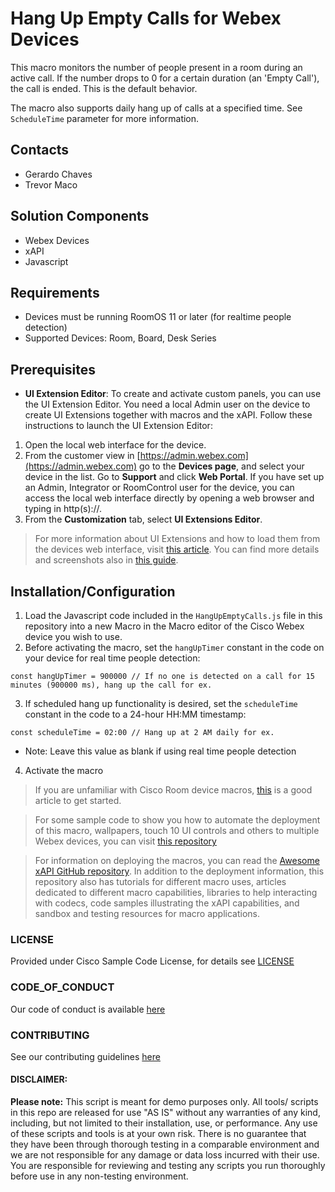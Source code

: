 # Hang Up Empty Calls for Webex Devices

This macro monitors the number of people present in a room during an active call. If the number drops to 0 for a certain duration (an 'Empty Call'), the call is ended. This is the default behavior.

The macro also supports daily hang up of calls at a specified time. See `ScheduleTime` parameter for more information.

## Contacts
* Gerardo Chaves
* Trevor Maco

## Solution Components
* Webex Devices
* xAPI
* Javascript

## Requirements
* Devices must be running RoomOS 11 or later (for realtime people detection)
* Supported Devices: Room, Board, Desk Series

## Prerequisites
- **UI Extension Editor**: To create and activate custom panels, you can use the UI Extension Editor. You need a local Admin user on the device to create UI Extensions together with macros and the xAPI. Follow these instructions to launch the UI Extension Editor:
1. Open the local web interface for the device.
2. From the customer view in [https://admin.webex.com](https://admin.webex.com) go to the <b>Devices page</b>, and select your device in the list. Go to <b>Support</b> and click <b>Web Portal</b>. If you have set up an Admin, Integrator or RoomControl user for the device, you can access the local web interface directly by opening a web browser and typing in http(s)://<endpoint ip or hostname>.
3. From the <b>Customization</b> tab, select <b>UI Extensions Editor</b>.

> For more information about UI Extensions and how to load them from the devices web interface, visit [this article](https://help.webex.com/en-us/n18glho/User-Interface-Extensions-with-Room-and-Desk-Devices-and-Webex-Boards). You can find more details and screenshots 
also in [this guide](https://www.cisco.com/c/dam/en/us/td/docs/telepresence/endpoint/roomos-103/desk-room-kit-boards-customization-guide-roomos-103.pdf).

## Installation/Configuration
1. Load the Javascript code included in the `HangUpEmptyCalls.js` file in this repository into a new Macro in the Macro editor of the Cisco Webex device you wish to use.
2. Before activating the macro, set the `hangUpTimer` constant in the code on your device for real time people detection:
```
const hangUpTimer = 900000 // If no one is detected on a call for 15 minutes (900000 ms), hang up the call for ex.
```
3. If scheduled hang up functionality is desired, set the `scheduleTime` constant in the code to a 24-hour HH:MM timestamp:
```
const scheduleTime = 02:00 // Hang up at 2 AM daily for ex.
```
* Note: Leave this value as blank if using real time people detection
4. Activate the macro

> If you are unfamiliar with Cisco Room device macros, [this](https://help.webex.com/en-us/np8b6m6/Use-of-Macros-with-Room-and-Desk-Devices-and-Webex-Boards) is a good article to get started.

> For some sample code to show you how to automate the deployment of this macro, wallpapers, touch 10 UI controls and others to multiple Webex devices, you can visit [this repository](https://github.com/voipnorm/CE-Deploy)

> For information on deploying the macros, you can read the [Awesome xAPI GitHub repository](https://github.com/CiscoDevNet/awesome-xapi#user-content-developer-tools). In addition to the deployment information, this repository also has tutorials for different macro uses, articles dedicated to different macro capabilities, libraries to help interacting with codecs, code samples illustrating the xAPI capabilities, and sandbox and testing resources for macro applications.

### LICENSE

Provided under Cisco Sample Code License, for details see [LICENSE](LICENSE.md)

### CODE_OF_CONDUCT

Our code of conduct is available [here](CODE_OF_CONDUCT.md)

### CONTRIBUTING

See our contributing guidelines [here](CONTRIBUTING.md)

#### DISCLAIMER:
<b>Please note:</b> This script is meant for demo purposes only. All tools/ scripts in this repo are released for use "AS IS" without any warranties of any kind, including, but not limited to their installation, use, or performance. Any use of these scripts and tools is at your own risk. There is no guarantee that they have been through thorough testing in a comparable environment and we are not responsible for any damage or data loss incurred with their use.
You are responsible for reviewing and testing any scripts you run thoroughly before use in any non-testing environment.